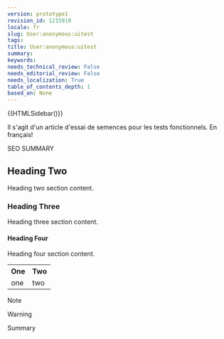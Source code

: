 ```yaml
---
version: prototype1
revision_id: 1215919
locale: fr
slug: User:anonymous:uitest
tags: 
title: User:anonymous:uitest
summary: 
keywords: 
needs_technical_review: False
needs_editorial_review: False
needs_localization: True
table_of_contents_depth: 1
based_on: None
---
```

<p>{{HTMLSidebar()}}</p>

<p>Il s'agit d'un article d'essai de semences pour les tests fonctionnels. En français!</p>

<p><span class="seoSummary">SEO SUMMARY</span></p>

<h2 id="Heading_Two">Heading Two</h2>

<p>Heading two section content.</p>

<h3 id="Heading_Three">Heading Three</h3>

<p>Heading three section content.</p>

<h4 id="Heading_Four">Heading Four</h4>

<p>Heading four section content.</p>

<table class="standard-table">
 <tbody>
  <tr>
   <th>One</th>
   <th>Two</th>
  </tr>
  <tr>
   <td>one</td>
   <td>two</td>
  </tr>
 </tbody>
</table>

<div class="note">Note</div>

<div class="warning">
<p>Warning</p>
</div>

<p class="summary">Summary</p>

